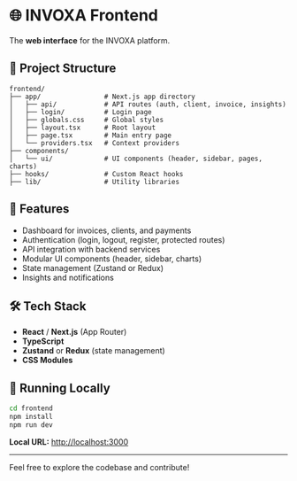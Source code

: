 # 🌐 INVOXA Frontend

The **web interface** for the INVOXA platform.

## 📁 Project Structure

```
frontend/
├── app/                # Next.js app directory
│   ├── api/            # API routes (auth, client, invoice, insights)
│   ├── login/          # Login page
│   ├── globals.css     # Global styles
│   ├── layout.tsx      # Root layout
│   ├── page.tsx        # Main entry page
│   └── providers.tsx   # Context providers
├── components/
│   └── ui/             # UI components (header, sidebar, pages, charts)
├── hooks/              # Custom React hooks
├── lib/                # Utility libraries
```

## 📌 Features

- Dashboard for invoices, clients, and payments
- Authentication (login, logout, register, protected routes)
- API integration with backend services
- Modular UI components (header, sidebar, charts)
- State management (Zustand or Redux)
- Insights and notifications

## 🛠 Tech Stack

- **React** / **Next.js** (App Router)
- **TypeScript**
- **Zustand** or **Redux** (state management)
- **CSS Modules**

## 🚀 Running Locally

```bash
cd frontend
npm install
npm run dev
```

**Local URL:** [http://localhost:3000](http://localhost:3000)

---

Feel free to explore the codebase and contribute!
